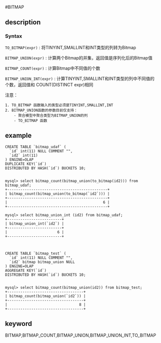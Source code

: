 #BITMAP

## description
### Syntax

`TO_BITMAP(expr)` : 将TINYINT,SMALLINT和INT类型的列转为Bitmap

`BITMAP_UNION(expr)` : 计算两个Bitmap的并集，返回值是序列化后的Bitmap值

`BITMAP_COUNT(expr)` : 计算Bitmap中不同值的个数

`BITMAP_UNION_INT(expr)` : 计算TINYINT,SMALLINT和INT类型的列中不同值的个数，返回值和
COUNT(DISTINCT expr)相同


注意：

	1. TO_BITMAP 函数输入的类型必须是TINYINT,SMALLINT,INT
	2. BITMAP_UNION函数的参数目前仅支持： 
		- 聚合模型中聚合类型为BITMAP_UNION的列
		- TO_BITMAP 函数

## example

```
CREATE TABLE `bitmap_udaf` (
  `id` int(11) NULL COMMENT "",
  `id2` int(11)
) ENGINE=OLAP
DUPLICATE KEY(`id`)
DISTRIBUTED BY HASH(`id`) BUCKETS 10;


mysql> select bitmap_count(bitmap_union(to_bitmap(id2))) from bitmap_udaf;
+----------------------------------------------+
| bitmap_count(bitmap_union(to_bitmap(`id2`))) |
+----------------------------------------------+
|                                            6 |
+----------------------------------------------+

mysql> select bitmap_union_int (id2) from bitmap_udaf;
+-------------------------+
| bitmap_union_int(`id2`) |
+-------------------------+
|                       6 |
+-------------------------+



CREATE TABLE `bitmap_test` (
  `id` int(11) NULL COMMENT "",
  `id2` bitmap bitmap_union NULL
) ENGINE=OLAP
AGGREGATE KEY(`id`)
DISTRIBUTED BY HASH(`id`) BUCKETS 10;


mysql> select bitmap_count(bitmap_union(id2)) from bitmap_test;
+-----------------------------------+
| bitmap_count(bitmap_union(`id2`)) |
+-----------------------------------+
|                                 8 |
+-----------------------------------+

```

## keyword

BITMAP,BITMAP_COUNT,BITMAP_UNION,BITMAP_UNION_INT,TO_BITMAP

